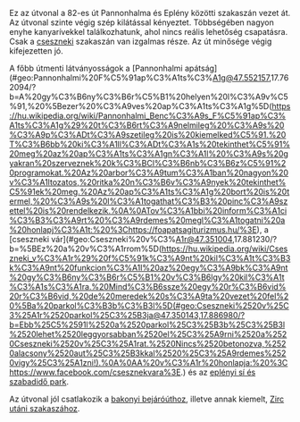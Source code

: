Ez az útvonal a 82-es út Pannonhalma és Eplény közötti szakaszán vezet át. Az útvonal szinte végig szép kilátással kényeztet. Többségében nagyon enyhe kanyarívekkel találkozhatunk, ahol nincs reális lehetőség csapatásra. Csak a [cseszneki](#82) szakaszán van izgalmas része. Az út minősége végig kifejezetten jó.

A főbb útmenti látványosságok a [Pannonhalmi apátság](#geo:Pannonhalmi%20F%C5%91ap%C3%A1ts%C3%A1g@47.552157,17.762094/?b=A%20gy%C3%B6ny%C3%B6r%C5%B1%20helyen%20l%C3%A9v%C5%91,%20%5Bezer%20%C3%A9ves%20ap%C3%A1ts%C3%A1g%5D(https://hu.wikipedia.org/wiki/Pannonhalmi_Benc%C3%A9s_F%C5%91ap%C3%A1ts%C3%A1g%29%20t%C3%B6rt%C3%A9nelmileg%20%C3%A9s%20%C3%A9p%C3%ADt%C3%A9szetileg%20is%20kiemelked%C5%91.%20T%C3%B6bb%20ki%C3%A1ll%C3%ADt%C3%A1s%20tekinthet%C5%91%20meg%20az%20ap%C3%A1ts%C3%A1gn%C3%A1l%20%C3%A9s%20gyakran%20szerveznek%20k%C3%BCl%C3%B6nb%C3%B6z%C5%91%20programokat.%20Az%20arbor%C3%A9tum%C3%A1ban%20nagyon%20v%C3%A1ltozatos,%20ritka%20n%C3%B6v%C3%A9nyek%20tekinthet%C5%91ek%20meg.%20Az%20ap%C3%A1ts%C3%A1g%20bort%20is%20termel,%20%C3%A9s%20l%C3%A1togathat%C3%B3%20pinc%C3%A9szettel%20is%20rendelkezik.%0A%0ATov%C3%A1bbi%20inform%C3%A1ci%C3%B3%C3%A9rt%20%C3%A9rdemes%20megl%C3%A1togatni%20a%20honlapj%C3%A1t:%20%3Chttps://foapatsagiturizmus.hu/%3E), a [cseszneki vár](#geo:Cseszneki%20v%C3%A1r@47.351004,17.881230/?b=%5BEz%20a%20v%C3%A1rrom%5D(https://hu.wikipedia.org/wiki/Cseszneki_v%C3%A1r%29%20f%C5%91k%C3%A9nt%20kil%C3%A1t%C3%B3k%C3%A9nt%20funkcion%C3%A1l%20az%20egy%C3%A9bk%C3%A9nt%20gy%C3%B6ny%C3%B6r%C5%B1%20v%C3%B6lgy%20kil%C3%A1t%C3%A1s%C3%A1ra.%20Mind%C3%B6ssze%20egy%20r%C3%B6vid%20r%C3%B6vid,%20de%20meredek%20s%C3%A9ta%20vezet%20fel%20%5Ba%20parkol%C3%B3b%C3%B3l%5D(#geo:Cseszneki%2520v%25C3%25A1r%2520parkol%25C3%25B3ja@47.350143,17.886980/?b=Ebb%25C5%2591l%2520a%2520parkol%25C3%25B3b%25C3%25B3l%2520lehet%2520leggyorsabban%2520el%25C3%25A9rni%2520a%2520Cseszneki%2520v%25C3%25A1rat.%2520Nincs%2520betonozva,%2520alacsony%2520aut%25C3%25B3kkal%2520%25C3%25A9rdemes%2520vigy%25C3%25A1zni!).%0A%0AA%20v%C3%A1r%20honlapja:%20%3Chttps://www.facebook.com/csesznekvara%3E.) és az [eplényi sí és szabadidő park](#geo:S%C3%ADar%C3%A9na%20Vibe%20Park@47.214569,17.928848/?b=Itt%20tal%C3%A1lhat%C3%B3%20Magyarorsz%C3%A1g%20egyik%20legh%C3%ADresebb%20s%C3%ADparkja.%20A%20park%20honlapja:%20%3Chttps://www.siarena.hu/%3E).

Az útvonal jól csatlakozik a [bakonyi bejáróúthoz](#Bakony), illetve annak kiemelt, [Zirc utáni szakaszához](#8301).
